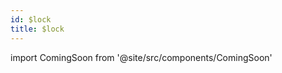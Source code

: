 ```yaml
---
id: $lock
title: $lock 
---
```


import ComingSoon from '@site/src/components/ComingSoon'

<ComingSoon/>